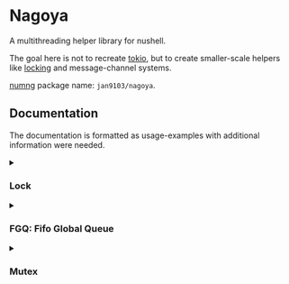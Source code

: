 # Nagoya

A multithreading helper library for nushell.

The goal here is not to recreate [tokio][], but to create smaller-scale
helpers like [locking][def_lock] and message-channel systems.

[numng][] package name: `jan9103/nagoya`.


## Documentation

The documentation is formatted as usage-examples with additional
information were needed.

<!------------------------------------------------------------------>

<details><summary><h3>Lock</h3></summary>

A filebased [lock][def_lock], which can be shared across threads.

```nu
# import library
use nagoya/lock.nu *

# select a lockfile-path (`mktemp` + delete)
let lockfile: path = (create_lockfile)

# wait until the lock is released, and then lock it
await_lock $lockfile

do_something

# release the lock
unlock $lockfile

# await_lock, run the code, unlock
# but with handling for errors, etc
with_lock $lockfile {
  do_something
}
```

</details>

<!------------------------------------------------------------------>

<details><summary><h3>FGQ: Fifo Global Queue</h3></summary>

A filebased cross-thread [queue][def_queue] with [locking][def_lock].

```nu
# import library
use nagoya/fgq.nu

# create a fgq-que
let que: path = (fgq create)

fgq push $que {"name": "alice"}
fgq push_all $que [{"name": "bob"}, {"name": "eve"}, {"name": "mallory"}]

let value = (fgq pop $que)
if $value != null {  # "pop" returns null if the que is empty
  print $"Hello, ($value.name)!"
}

for value in (fgq pop_all $que) {
  print $"Hello, ($value.name)!"
}

# delete the que when we no longer need it
fgq delete $que
```

</details>

<!------------------------------------------------------------------>

<details><summary><h3>Mutex</h3></summary>

A data-wrapper, which allows multiple threads to read-write access
the same variable safely.

```nu
# import library
use nagoya/mutex.nu

# create a new mutex with a initial value
let mutex_variable = (mutex new "World")

# change the value
let name = (input "What is your name? ")
mutex set $mutex_variable $name

# change the value while blocking all other access to it between the read and write
mutex change $variable_name {|current_value| $current_value | str pascal-case}

# read the current value
print $"Hello, (mutex get $mutex_variable)!"

# clean up and delete the mutex
mutex delete $variable_name
```

</details>

<!------------------------------------------------------------------>

[tokio]: https://github.com/tokio-rs/tokio
[def_lock]: https://en.wikipedia.org/wiki/Lock_%28computer_science%29
[def_queue]: https://en.wikipedia.org/wiki/Queue_%28abstract_data_type%29
[def_mutex]: https://en.wikipedia.org/wiki/Mutual_exclusion
[numng]: https://github.com/Jan9103/numng
